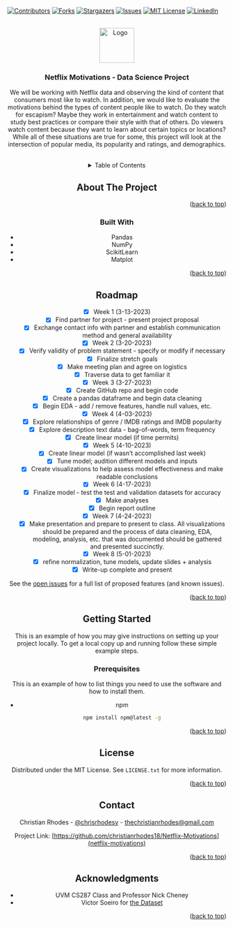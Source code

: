 <a name="readme-top"></a>

<!-- PROJECT SHIELDS -->
<!--
*** I'm using markdown "reference style" links for readability.
*** Reference links are enclosed in brackets [ ] instead of parentheses ( ).
*** See the bottom of this document for the declaration of the reference variables
*** for contributors-url, forks-url, etc. This is an optional, concise syntax you may use.
*** https://www.markdownguide.org/basic-syntax/#reference-style-links
-->
[![Contributors][contributors-shield]][contributors-url]
[![Forks][forks-shield]][forks-url]
[![Stargazers][stars-shield]][stars-url]
[![Issues][issues-shield]][issues-url]
[![MIT License][license-shield]][license-url]
[![LinkedIn][linkedin-shield]][linkedin-url]



<!-- PROJECT LOGO -->
<br />
<div align="center">
  <a href="https://github.com/christianrhodes18/movie-tv-tracker">
    <img src="README_images/logo.png" alt="Logo" width="80" height="80">
  </a>

<h3 align="center">Netflix Motivations - Data Science Project</h3>

  <p align="center">
We will be working with Netflix data and observing the kind of content that consumers most like to watch. In addition, we would like to evaluate the motivations behind the types of content people like to watch. Do they watch for escapism? Maybe they work in entertainment and watch content to study best practices or compare their style with that of others. Do viewers watch content because they want to learn about certain topics or locations? While all of these situations are true for some, this project will look at the intersection of popular media, its popularity and ratings, and demographics.

<br />
<br />

<!-- TABLE OF CONTENTS -->
<details>
  <summary>Table of Contents</summary>
  <ol>
    <li>
      <a href="#about-the-project">About The Project</a>
      <ul>
        <li><a href="#built-with">Built With</a></li>
      </ul>
    </li>
    <li><a href="#roadmap">Roadmap</a></li>
    <li><a href="#license">License</a></li>
    <li><a href="#contact">Contact</a></li>
    <li><a href="#acknowledgments">Acknowledgments</a></li>
  </ol>
</details>



<!-- ABOUT THE PROJECT -->
## About The Project


<p align="right">(<a href="#readme-top">back to top</a>)</p>



### Built With

* Pandas
* NumPy
* ScikitLearn
* Matplot

<p align="right">(<a href="#readme-top">back to top</a>)</p>


<!-- ROADMAP -->
## Roadmap

- [x] Week 1 (3-13-2023)
    - [x] Find partner for project - present project proposal
    - [x] Exchange contact info with partner and establish communication method and general availability
- [x] Week 2 (3-20-2023)
    - [x] Verify validity of problem statement - specify or modify if necessary
    - [x] Finalize stretch goals
    - [x] Make meeting plan and agree on logistics
    - [x] Traverse data to get familiar it
- [x] Week 3 (3-27-2023)
    - [x] Create GitHub repo and begin code
    - [x] Create a pandas dataframe and begin data cleaning
    - [x] Begin EDA - add / remove features, handle null values, etc.
- [x] Week 4 (4-03-2023)
    - [x] Explore relationships of genre / IMDB ratings and IMDB popularity
    - [x] Explore description text data - bag-of-words, term frequency
    - [x] Create linear model (if time permits)
- [x] Week 5 (4-10-2023)
    - [x] Create linear model (if wasn’t accomplished last week)
    - [x] Tune model; audition different models and inputs
    - [x] Create visualizations to help assess model effectiveness and make readable conclusions
- [x] Week 6 (4-17-2023)
    - [x] Finalize model - test the test and validation datasets for accuracy
    - [x] Make analyses 
    - [x] Begin report outline
- [x] Week 7 (4-24-2023)
    - [x] Make presentation and prepare to present to class. All visualizations should be prepared and the process of data cleaning, EDA, modeling, analysis, etc. that was documented should be gathered and presented succinctly. 
- [x] Week 8 (5-01-2023)
    - [x] refine normalization, tune models, update slides + analysis
    - [x] Write-up complete and present

See the [open issues](https://github.com/christianrhodes18/movie-tv-tracker/issues) for a full list of proposed features (and known issues).

<p align="right">(<a href="#readme-top">back to top</a>)</p>


<!-- GETTING STARTED -->
## Getting Started

This is an example of how you may give instructions on setting up your project locally.
To get a local copy up and running follow these simple example steps.

### Prerequisites

This is an example of how to list things you need to use the software and how to install them.
* npm
  ```sh
  npm install npm@latest -g
  ```

<p align="right">(<a href="#readme-top">back to top</a>)</p>


<!-- LICENSE -->
## License

Distributed under the MIT License. See `LICENSE.txt` for more information.

<p align="right">(<a href="#readme-top">back to top</a>)</p>



<!-- CONTACT -->
## Contact

Christian Rhodes - [@chrisrhodesy](https://twitter.com/chrisrhodesy) - thechristianrhodes@gmail.com

Project Link: [https://github.com/christianrhodes18/Netflix-Motivations](netflix-motivations)

<p align="right">(<a href="#readme-top">back to top</a>)</p>



<!-- ACKNOWLEDGMENTS -->
## Acknowledgments

* UVM CS287 Class and Professor Nick Cheney
* Victor Soeiro for [the Dataset](https://www.kaggle.com/victorsoeiro/netflix-tv-shows-and-movies)

<p align="right">(<a href="#readme-top">back to top</a>)</p>



<!-- MARKDOWN LINKS & IMAGES -->
<!-- https://www.markdownguide.org/basic-syntax/#reference-style-links -->
[contributors-shield]: https://img.shields.io/github/contributors/github_username/repo_name.svg?style=for-the-badge
[contributors-url]: https://github.com/christianrhodes18/movie-tv-tracker/graphs/contributors
[forks-shield]: https://img.shields.io/github/forks/github_username/repo_name.svg?style=for-the-badge
[forks-url]: https://github.com/christianrhodes18/movie-tv-tracker/network/members
[stars-shield]: https://img.shields.io/github/stars/github_username/repo_name.svg?style=for-the-badge
[stars-url]: https://github.com/christianrhodes18/movie-tv-tracker/stargazers
[issues-shield]: https://img.shields.io/github/issues/github_username/repo_name.svg?style=for-the-badge
[issues-url]: https://github.com/christianrhodes18/movie-tv-tracker/issues
[license-shield]: https://img.shields.io/github/license/github_username/repo_name.svg?style=for-the-badge
[license-url]: https://github.com/christianrhodes18/movie-tv-tracker/blob/master/LICENSE.txt
[linkedin-shield]: https://img.shields.io/badge/-LinkedIn-black.svg?style=for-the-badge&logo=linkedin&colorB=555
[linkedin-url]: https://linkedin.com/in/christianrhodes18
[product-screenshot]: https://github.com/christianrhodes18/movie-tv-tracker/README_images/screenshot.png


[pandas.py]: https://img.shields.io/static/v1?label=pandas&message=python+library&color=<COLOR>?style=for-the-badge&logo=appveyor
[pandas-url]: https://pandas.pydata.org/
